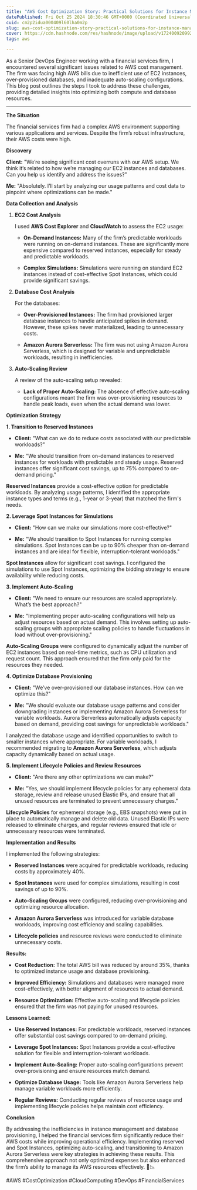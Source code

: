 ```yaml
---
title: "AWS Cost Optimization Story: Practical Solutions for Instance Management and Database Efficiency"
datePublished: Fri Oct 25 2024 18:30:46 GMT+0000 (Coordinated Universal Time)
cuid: cm2p2idua000409l60lha0m2p
slug: aws-cost-optimization-story-practical-solutions-for-instance-management-and-database-efficiency
cover: https://cdn.hashnode.com/res/hashnode/image/upload/v1724009209923/3340365e-c7d2-4e91-9230-56640a020741.png
tags: aws

---
```


As a Senior DevOps Engineer working with a financial services firm, I encountered several significant issues related to AWS cost management. The firm was facing high AWS bills due to inefficient use of EC2 instances, over-provisioned databases, and inadequate auto-scaling configurations. This blog post outlines the steps I took to address these challenges, providing detailed insights into optimizing both compute and database resources.

---

**The Situation**

The financial services firm had a complex AWS environment supporting various applications and services. Despite the firm’s robust infrastructure, their AWS costs were high.

**Discovery**

**Client:** "We’re seeing significant cost overruns with our AWS setup. We think it’s related to how we’re managing our EC2 instances and databases. Can you help us identify and address the issues?"

**Me:** "Absolutely. I’ll start by analyzing our usage patterns and cost data to pinpoint where optimizations can be made."

**Data Collection and Analysis**

1. **EC2 Cost Analysis**
    
    I used **AWS Cost Explorer** and **CloudWatch** to assess the EC2 usage:
    
    * **On-Demand Instances:** Many of the firm’s predictable workloads were running on on-demand instances. These are significantly more expensive compared to reserved instances, especially for steady and predictable workloads.
        
    * **Complex Simulations:** Simulations were running on standard EC2 instances instead of cost-effective Spot Instances, which could provide significant savings.
        
2. **Database Cost Analysis**
    
    For the databases:
    
    * **Over-Provisioned Instances:** The firm had provisioned larger database instances to handle anticipated spikes in demand. However, these spikes never materialized, leading to unnecessary costs.
        
    * **Amazon Aurora Serverless:** The firm was not using Amazon Aurora Serverless, which is designed for variable and unpredictable workloads, resulting in inefficiencies.
        
3. **Auto-Scaling Review**
    
    A review of the auto-scaling setup revealed:
    
    * **Lack of Proper Auto-Scaling:** The absence of effective auto-scaling configurations meant the firm was over-provisioning resources to handle peak loads, even when the actual demand was lower.
        

**Optimization Strategy**

**1\. Transition to Reserved Instances**

* **Client:** "What can we do to reduce costs associated with our predictable workloads?"
    
* **Me:** "We should transition from on-demand instances to reserved instances for workloads with predictable and steady usage. Reserved instances offer significant cost savings, up to 75% compared to on-demand pricing."
    

**Reserved Instances** provide a cost-effective option for predictable workloads. By analyzing usage patterns, I identified the appropriate instance types and terms (e.g., 1-year or 3-year) that matched the firm's needs.

**2\. Leverage Spot Instances for Simulations**

* **Client:** "How can we make our simulations more cost-effective?"
    
* **Me:** "We should transition to Spot Instances for running complex simulations. Spot Instances can be up to 90% cheaper than on-demand instances and are ideal for flexible, interruption-tolerant workloads."
    

**Spot Instances** allow for significant cost savings. I configured the simulations to use Spot Instances, optimizing the bidding strategy to ensure availability while reducing costs.

**3\. Implement Auto-Scaling**

* **Client:** "We need to ensure our resources are scaled appropriately. What’s the best approach?"
    
* **Me:** "Implementing proper auto-scaling configurations will help us adjust resources based on actual demand. This involves setting up auto-scaling groups with appropriate scaling policies to handle fluctuations in load without over-provisioning."
    

**Auto-Scaling Groups** were configured to dynamically adjust the number of EC2 instances based on real-time metrics, such as CPU utilization and request count. This approach ensured that the firm only paid for the resources they needed.

**4\. Optimize Database Provisioning**

* **Client:** "We’ve over-provisioned our database instances. How can we optimize this?"
    
* **Me:** "We should evaluate our database usage patterns and consider downgrading instances or implementing Amazon Aurora Serverless for variable workloads. Aurora Serverless automatically adjusts capacity based on demand, providing cost savings for unpredictable workloads."
    

I analyzed the database usage and identified opportunities to switch to smaller instances where appropriate. For variable workloads, I recommended migrating to **Amazon Aurora Serverless**, which adjusts capacity dynamically based on actual usage.

**5\. Implement Lifecycle Policies and Review Resources**

* **Client:** "Are there any other optimizations we can make?"
    
* **Me:** "Yes, we should implement lifecycle policies for any ephemeral data storage, review and release unused Elastic IPs, and ensure that all unused resources are terminated to prevent unnecessary charges."
    

**Lifecycle Policies** for ephemeral storage (e.g., EBS snapshots) were put in place to automatically manage and delete old data. Unused Elastic IPs were released to eliminate charges, and regular reviews ensured that idle or unnecessary resources were terminated.

**Implementation and Results**

I implemented the following strategies:

* **Reserved Instances** were acquired for predictable workloads, reducing costs by approximately 40%.
    
* **Spot Instances** were used for complex simulations, resulting in cost savings of up to 90%.
    
* **Auto-Scaling Groups** were configured, reducing over-provisioning and optimizing resource allocation.
    
* **Amazon Aurora Serverless** was introduced for variable database workloads, improving cost efficiency and scaling capabilities.
    
* **Lifecycle policies** and resource reviews were conducted to eliminate unnecessary costs.
    

**Results:**

* **Cost Reduction:** The total AWS bill was reduced by around 35%, thanks to optimized instance usage and database provisioning.
    
* **Improved Efficiency:** Simulations and databases were managed more cost-effectively, with better alignment of resources to actual demand.
    
* **Resource Optimization:** Effective auto-scaling and lifecycle policies ensured that the firm was not paying for unused resources.
    

**Lessons Learned:**

* **Use Reserved Instances:** For predictable workloads, reserved instances offer substantial cost savings compared to on-demand pricing.
    
* **Leverage Spot Instances:** Spot Instances provide a cost-effective solution for flexible and interruption-tolerant workloads.
    
* **Implement Auto-Scaling:** Proper auto-scaling configurations prevent over-provisioning and ensure resources match demand.
    
* **Optimize Database Usage:** Tools like Amazon Aurora Serverless help manage variable workloads more efficiently.
    
* **Regular Reviews:** Conducting regular reviews of resource usage and implementing lifecycle policies helps maintain cost efficiency.
    

**Conclusion**

By addressing the inefficiencies in instance management and database provisioning, I helped the financial services firm significantly reduce their AWS costs while improving operational efficiency. Implementing reserved and Spot Instances, optimizing auto-scaling, and transitioning to Amazon Aurora Serverless were key strategies in achieving these results. This comprehensive approach not only optimized expenses but also enhanced the firm’s ability to manage its AWS resources effectively. 💼📉  
  
#AWS #CostOptimization #CloudComputing #DevOps #FinancialServices